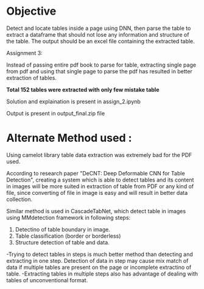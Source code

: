 # Objective

Detect and locate tables inside a page using DNN, then parse the table to extract a dataframe that should not lose any information and structure of the table. The output should be an excel file containing the extracted table.


Assignment 3:

Instead of passing entire pdf book to parse for table, extracting single page from pdf and using that single page to parse the pdf has resulted in better extraction of tables.

**Total 152 tables were extracted with only few mistake table**

Solution and explaination is present in assign_2.ipynb

Output is present in output_final.zip file

# Alternate Method used :
 
Using camelot library table data extraction was extremely bad for the PDF used.

According to research paper "DeCNT: Deep Deformable CNN for Table Detection", creating a system which is able to detect tables and its content in images will be more suited in extraction of table from PDF or any kind of file, since converting of file in image is easy and will result in better data collection.

Similar method is used in CascadeTabNet, which detect table in images using MMdetection framework in following steps:
1. Detectino of table boundary in image.
2. Table classification (border or borderless)
3. Structure detection of table and data.

-Trying to detect tables in steps is much better method than detecting and extracting in one step. Detection of data in step may cause mix match of data if multiple tables are present on the page or incomplete extractino of table. 
-Extracting tables in multiple steps also has advantage of dealing with tables of unconventional format.
